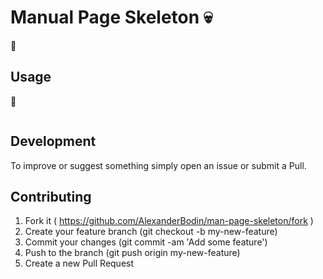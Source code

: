 # Manual Page Skeleton  :skull:
:construction:

## Usage
:construction:

```

```
## Development

To improve or suggest something simply open an issue or submit a Pull.

## Contributing

1. Fork it ( https://github.com/AlexanderBodin/man-page-skeleton/fork )
2. Create your feature branch (git checkout -b my-new-feature)
3. Commit your changes (git commit -am 'Add some feature')
4. Push to the branch (git push origin my-new-feature)
5. Create a new Pull Request

